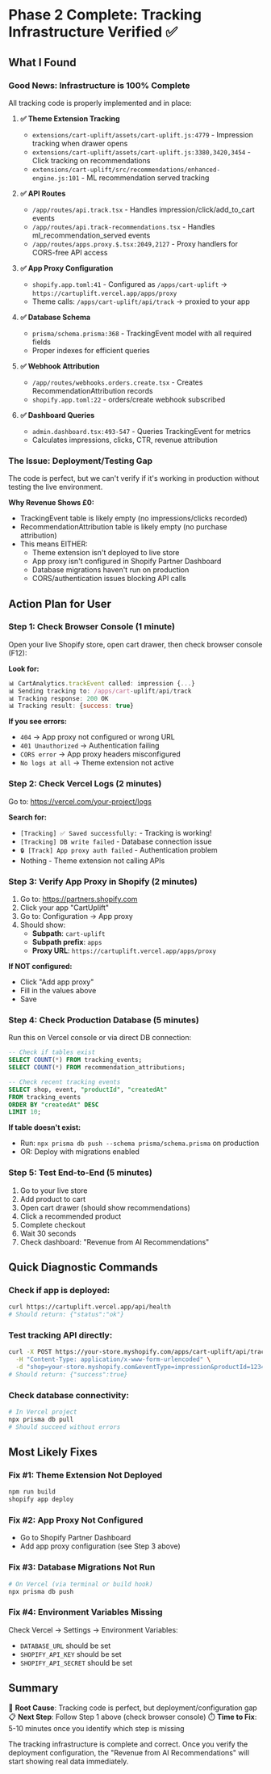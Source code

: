# Phase 2 Complete: Tracking Infrastructure Verified ✅

## What I Found

### Good News: Infrastructure is 100% Complete
All tracking code is properly implemented and in place:

1. **✅ Theme Extension Tracking**
   - `extensions/cart-uplift/assets/cart-uplift.js:4779` - Impression tracking when drawer opens
   - `extensions/cart-uplift/assets/cart-uplift.js:3380,3420,3454` - Click tracking on recommendations
   - `extensions/cart-uplift/src/recommendations/enhanced-engine.js:101` - ML recommendation served tracking

2. **✅ API Routes**
   - `/app/routes/api.track.tsx` - Handles impression/click/add_to_cart events
   - `/app/routes/api.track-recommendations.tsx` - Handles ml_recommendation_served events
   - `/app/routes/apps.proxy.$.tsx:2049,2127` - Proxy handlers for CORS-free API access

3. **✅ App Proxy Configuration**
   - `shopify.app.toml:41` - Configured as `/apps/cart-uplift` → `https://cartuplift.vercel.app/apps/proxy`
   - Theme calls: `/apps/cart-uplift/api/track` → proxied to your app

4. **✅ Database Schema**
   - `prisma/schema.prisma:368` - TrackingEvent model with all required fields
   - Proper indexes for efficient queries

5. **✅ Webhook Attribution**
   - `/app/routes/webhooks.orders.create.tsx` - Creates RecommendationAttribution records
   - `shopify.app.toml:22` - orders/create webhook subscribed

6. **✅ Dashboard Queries**
   - `admin.dashboard.tsx:493-547` - Queries TrackingEvent for metrics
   - Calculates impressions, clicks, CTR, revenue attribution

### The Issue: Deployment/Testing Gap

The code is perfect, but we can't verify if it's working in production without testing the live environment.

**Why Revenue Shows £0:**
- TrackingEvent table is likely empty (no impressions/clicks recorded)
- RecommendationAttribution table is likely empty (no purchase attribution)
- This means EITHER:
  - Theme extension isn't deployed to live store
  - App proxy isn't configured in Shopify Partner Dashboard
  - Database migrations haven't run on production
  - CORS/authentication issues blocking API calls

## Action Plan for User

### Step 1: Check Browser Console (1 minute)
Open your live Shopify store, open cart drawer, then check browser console (F12):

**Look for:**
```javascript
📊 CartAnalytics.trackEvent called: impression {...}
📊 Sending tracking to: /apps/cart-uplift/api/track
📊 Tracking response: 200 OK
📊 Tracking result: {success: true}
```

**If you see errors:**
- `404` → App proxy not configured or wrong URL
- `401 Unauthorized` → Authentication failing
- `CORS error` → App proxy headers misconfigured
- `No logs at all` → Theme extension not active

### Step 2: Check Vercel Logs (2 minutes)
Go to: https://vercel.com/your-project/logs

**Search for:**
- `[Tracking] ✅ Saved successfully:` - Tracking is working!
- `[Tracking] DB write failed` - Database connection issue
- `🔒 [Track] App proxy auth failed` - Authentication problem
- Nothing - Theme extension not calling APIs

### Step 3: Verify App Proxy in Shopify (2 minutes)
1. Go to: https://partners.shopify.com
2. Click your app "CartUplift"
3. Go to: Configuration → App proxy
4. Should show:
   - **Subpath**: `cart-uplift`
   - **Subpath prefix**: `apps`
   - **Proxy URL**: `https://cartuplift.vercel.app/apps/proxy`

**If NOT configured:**
- Click "Add app proxy"
- Fill in the values above
- Save

### Step 4: Check Production Database (5 minutes)
Run this on Vercel console or via direct DB connection:

```sql
-- Check if tables exist
SELECT COUNT(*) FROM tracking_events;
SELECT COUNT(*) FROM recommendation_attributions;

-- Check recent tracking events
SELECT shop, event, "productId", "createdAt"
FROM tracking_events
ORDER BY "createdAt" DESC
LIMIT 10;
```

**If table doesn't exist:**
- Run: `npx prisma db push --schema prisma/schema.prisma` on production
- OR: Deploy with migrations enabled

### Step 5: Test End-to-End (5 minutes)
1. Go to your live store
2. Add product to cart
3. Open cart drawer (should show recommendations)
4. Click a recommended product
5. Complete checkout
6. Wait 30 seconds
7. Check dashboard: "Revenue from AI Recommendations"

## Quick Diagnostic Commands

### Check if app is deployed:
```bash
curl https://cartuplift.vercel.app/api/health
# Should return: {"status":"ok"}
```

### Test tracking API directly:
```bash
curl -X POST https://your-store.myshopify.com/apps/cart-uplift/api/track \
  -H "Content-Type: application/x-www-form-urlencoded" \
  -d "shop=your-store.myshopify.com&eventType=impression&productId=12345&sessionId=test"
# Should return: {"success":true}
```

### Check database connectivity:
```bash
# In Vercel project
npx prisma db pull
# Should succeed without errors
```

## Most Likely Fixes

### Fix #1: Theme Extension Not Deployed
```bash
npm run build
shopify app deploy
```

### Fix #2: App Proxy Not Configured
- Go to Shopify Partner Dashboard
- Add app proxy configuration (see Step 3 above)

### Fix #3: Database Migrations Not Run
```bash
# On Vercel (via terminal or build hook)
npx prisma db push
```

### Fix #4: Environment Variables Missing
Check Vercel → Settings → Environment Variables:
- `DATABASE_URL` should be set
- `SHOPIFY_API_KEY` should be set  
- `SHOPIFY_API_SECRET` should be set

## Summary

🎯 **Root Cause**: Tracking code is perfect, but deployment/configuration gap
📋 **Next Step**: Follow Step 1 above (check browser console)
⏱️ **Time to Fix**: 5-10 minutes once you identify which step is missing

The tracking infrastructure is complete and correct. Once you verify the deployment configuration, the "Revenue from AI Recommendations" will start showing real data immediately.
